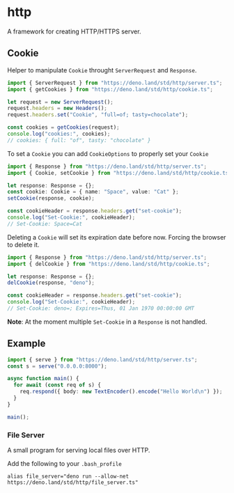 # http

A framework for creating HTTP/HTTPS server.

## Cookie

Helper to manipulate `Cookie` throught `ServerRequest` and `Response`.

```ts
import { ServerRequest } from "https://deno.land/std/http/server.ts";
import { getCookies } from "https://deno.land/std/http/cookie.ts";

let request = new ServerRequest();
request.headers = new Headers();
request.headers.set("Cookie", "full=of; tasty=chocolate");

const cookies = getCookies(request);
console.log("cookies:", cookies);
// cookies: { full: "of", tasty: "chocolate" }
```

To set a `Cookie` you can add `CookieOptions` to properly set your `Cookie`

```ts
import { Response } from "https://deno.land/std/http/server.ts";
import { Cookie, setCookie } from "https://deno.land/std/http/cookie.ts";

let response: Response = {};
const cookie: Cookie = { name: "Space", value: "Cat" };
setCookie(response, cookie);

const cookieHeader = response.headers.get("set-cookie");
console.log("Set-Cookie:", cookieHeader);
// Set-Cookie: Space=Cat
```

Deleting a `Cookie` will set its expiration date before now.
Forcing the browser to delete it.

```ts
import { Response } from "https://deno.land/std/http/server.ts";
import { delCookie } from "https://deno.land/std/http/cookie.ts";

let response: Response = {};
delCookie(response, "deno");

const cookieHeader = response.headers.get("set-cookie");
console.log("Set-Cookie:", cookieHeader);
// Set-Cookie: deno=; Expires=Thus, 01 Jan 1970 00:00:00 GMT
```

**Note**: At the moment multiple `Set-Cookie` in a `Response` is not handled.

## Example

```typescript
import { serve } from "https://deno.land/std/http/server.ts";
const s = serve("0.0.0.0:8000");

async function main() {
  for await (const req of s) {
    req.respond({ body: new TextEncoder().encode("Hello World\n") });
  }
}

main();
```

### File Server

A small program for serving local files over HTTP.

Add the following to your `.bash_profile`

```
alias file_server="deno run --allow-net https://deno.land/std/http/file_server.ts"
```
